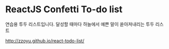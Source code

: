 # ReactJS Confetti To-do list

연습용 투두 리스트입니다.
달성할 때마다 하늘에서 예쁜 말이 쏟아져내리는 투두 리스트

http://zzoyu.github.io/react-todo-list/
